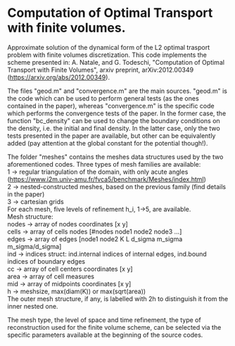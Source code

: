 # Computation of Optimal Transport with finite volumes.

Approximate solution of the dynamical form of the L2 optimal trasport problem with finite volumes discretization.
This code implements the scheme presented in: A. Natale, and G. Todeschi, "Computation of Optimal 
Transport with Finite Volumes", arxiv preprint, arXiv:2012.00349 (https://arxiv.org/abs/2012.00349).

The files "geod.m" and "convergence.m" are the main sources. "geod.m" is the code 
which can be used to perform general tests (as the ones contained in the paper),
whereas "convergence.m" is the specific code which performs the convergence tests
of the paper. In the former case, the function "bc_density" can be used to change
the boundary conditions on the density, i.e. the initial and final density. 
In the latter case, only the two tests presented in the paper are available,
but other can be equivalently added (pay attention at the global constant for
the potential though!).

The folder "meshes" contains the meshes data structures used by the two aforementioned codes.
Three types of mesh families are available: \
1 -> regular triangulation of the domain, with only acute angles
     (https://www.i2m.univ-amu.fr/fvca5/benchmark/Meshes/index.html) \
2 -> nested-constructed meshes, based on the previous family
     (find details in the paper) \
3 -> cartesian grids \
For each mesh, five levels of refinement h_i, 1->5, are available. \
Mesh structure: \
nodes -> array of nodes coordinates [x y] \
cells -> array of cells nodes [#nodes node1 node2 node3 ...] \
edges -> array of edges [node1 node2 K L d_sigma m_sigma m_sigma/d_sigma] \
ind -> indices struct: ind.internal indices of internal edges, ind.bound indices of boundary edges \
cc -> array of cell centers coordinates [x y] \
area -> array of cell measures \
mid -> array of midpoints coordinates [x y] \
h -> meshsize, max(diam(K)) or max(sqrt(area)) \
The outer mesh structure, if any, is labelled with 2h to distinguish it
from the inner nested one.

The mesh type, the level of space and time refinement, the type of reconstruction
used for the finite volume scheme, can be selected via the specific parameters 
available at the beginning of the source codes.

